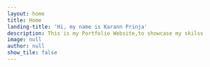 ```yaml
---
layout: home
title: Home
landing-title: 'Hi, my name is Karann Prinja'
description: This is my Portfolio Website,to showcase my skilss
image: null
author: null
show_tile: false
---
```


